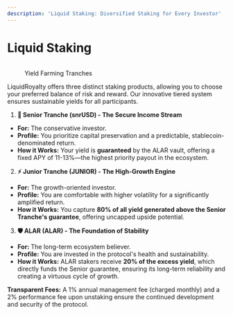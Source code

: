 ```yaml
---
description: 'Liquid Staking: Diversified Staking for Every Investor'
---
```


# Liquid Staking

<figure><img src="../.gitbook/assets/Screenshot 2025-02-11 at 10.03.17 AM.png" alt=""><figcaption><p>Yield Farming Tranches</p></figcaption></figure>

LiquidRoyalty offers three distinct staking products, allowing you to choose your preferred balance of risk and reward. Our innovative tiered system ensures sustainable yields for all participants.

1. **🏦 Senior Tranche (snrUSD) - The Secure Income Stream**

* **For:** The conservative investor.
* **Profile:** You prioritize capital preservation and a predictable, stablecoin-denominated return.
* **How it Works:** Your yield is **guaranteed** by the ALAR vault, offering a fixed APY of 11-13%—the highest priority payout in the ecosystem.

2. **⚡ Junior Tranche (JUNIOR) - The High-Growth Engine**

* **For:** The growth-oriented investor.
* **Profile:** You are comfortable with higher volatility for a significantly amplified return.
* **How it Works:** You capture **80% of all yield generated above the Senior Tranche's guarantee**, offering uncapped upside potential.

3. **🛡️ ALAR (ALAR) - The Foundation of Stability**

* **For:** The long-term ecosystem believer.
* **Profile:** You are invested in the protocol's health and sustainability.
* **How it Works:** ALAR stakers receive **20% of the excess yield**, which directly funds the Senior guarantee, ensuring its long-term reliability and creating a virtuous cycle of growth.

**Transparent Fees:** A 1% annual management fee (charged monthly) and a 2% performance fee upon unstaking ensure the continued development and security of the protocol.
